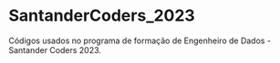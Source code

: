 # SantanderCoders_2023

Códigos usados no programa de formação de Engenheiro de Dados - Santander Coders 2023.